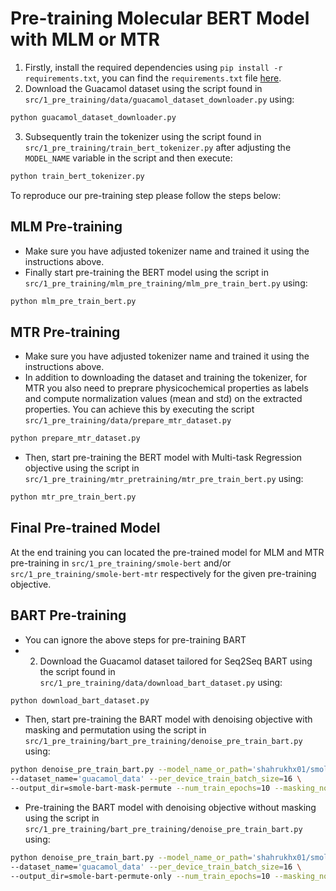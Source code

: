 # Pre-training Molecular BERT Model with MLM or MTR
1. Firstly, install the required dependencies using `pip install -r requirements.txt`, you can find the `requirements.txt` file [here](../../requirements.txt).
2. Download the Guacamol dataset using the script found in `src/1_pre_training/data/guacamol_dataset_downloader.py` using:
```bash
python guacamol_dataset_downloader.py
```
3. Subsequently train the tokenizer using the script found in `src/1_pre_training/train_bert_tokenizer.py` after adjusting the `MODEL_NAME` variable in the script and then execute:
```bash
python train_bert_tokenizer.py
```

To reproduce our pre-training step please follow the steps below:

## MLM Pre-training
- Make sure you have adjusted tokenizer name and trained it using the instructions above.
- Finally start pre-training the BERT model using the script in `src/1_pre_training/mlm_pre_training/mlm_pre_train_bert.py` using:
```bash
python mlm_pre_train_bert.py
```
## MTR Pre-training
- Make sure you have adjusted tokenizer name and trained it using the instructions above.
- In addition to downloading the dataset and training the tokenizer, for MTR you also need to preprare physicochemical properties as labels and compute normalization values (mean and std) on the extracted properties. You can achieve this by executing the script `src/1_pre_training/data/prepare_mtr_dataset.py`
```bash
python prepare_mtr_dataset.py
```
- Then, start pre-training the BERT model with Multi-task Regression objective using the script in `src/1_pre_training/mtr_pretraining/mtr_pre_train_bert.py` using:
```bash
python mtr_pre_train_bert.py
```
## Final Pre-trained Model
At the end training you can located the pre-trained model for MLM and MTR pre-training in `src/1_pre_training/smole-bert` and/or `src/1_pre_training/smole-bert-mtr` respectively for the given pre-training objective.

## BART Pre-training
- You can ignore the above steps for pre-training BART
- 2. Download the Guacamol dataset tailored for Seq2Seq BART using the script found in `src/1_pre_training/data/download_bart_dataset.py` using:
```bash
python download_bart_dataset.py
```
- Then, start pre-training the BART model with denoising objective with masking and permutation using the script in `src/1_pre_training/bart_pre_training/denoise_pre_train_bart.py` using:
```bash
python denoise_pre_train_bart.py --model_name_or_path='shahrukhx01/smole-bart' \
--dataset_name='guacamol_data' --per_device_train_batch_size=16 \
--output_dir=smole-bart-mask-permute --num_train_epochs=10 --masking_noise=1
```
- Pre-training the BART model with denoising objective without masking using the script in `src/1_pre_training/bart_pre_training/denoise_pre_train_bart.py` using:
```bash
python denoise_pre_train_bart.py --model_name_or_path='shahrukhx01/smole-bart' \
--dataset_name='guacamol_data' --per_device_train_batch_size=16 \
--output_dir=smole-bart-permute-only --num_train_epochs=10 --masking_noise=0
```
